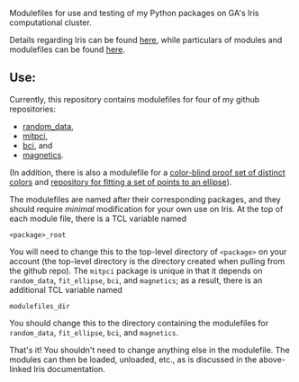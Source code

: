 Modulefiles for use and testing of my Python packages
on GA's Iris computational cluster.

Details regarding Iris can be found
[here](https://diii-d.gat.com/diii-d/Iris), while
particulars of modules and modulefiles can be found
[here](https://diii-d.gat.com/diii-d/Iris#Environment_modules).

Use:
----
Currently, this repository contains modulefiles for
four of my github repositories:

* [random_data](https://github.com/emd/random_data),
* [mitpci](https://github.com/emd/mitpci),
* [bci](https://github.com/emd/bci), and
* [magnetics](https://github.com/emd/magnetics).

(In addition, there is also a modulefile for a
[color-blind proof set of distinct colors](https://personal.sron.nl/~pault/)
and [repository for fitting a set of points to an
ellipse](https://github.com/ndvanforeest/fit_ellipse)).

The modulefiles are named after their corresponding packages, and
they should require *minimal* modification for your own use on Iris.
At the top of each module file, there is a TCL variable named

    <package>_root

You will need to change this to the top-level directory of
`<package>` on your account (the top-level directory is the
directory created when pulling from the github repo).
The `mitpci` package is unique in that it depends on
`random_data`, `fit_ellipse`, `bci`, and `magnetics`;
as a result, there is an additional TCL variable named

    modulefiles_dir

You should change this to the directory containing
the modulefiles for `random_data`, `fit_ellipse`, `bci`, and `magnetics`.

That's it!
You shouldn't need to change anything else in the modulefile.
The modules can then be loaded, unloaded, etc.,
as is discussed in the above-linked Iris documentation.
